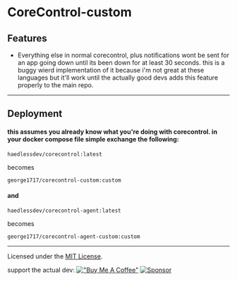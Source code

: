 # CoreControl-custom


## Features

- Everything else in normal corecontrol, plus notifications wont be sent for an app going down until its been down for at least 30 seconds. this is a buggy wierd implementation of it because i'm not great at these languages but it'll work until the actually good devs adds this feature properly to the main repo.

---

## Deployment

#### this assumes you already know what you're doing with corecontrol. in your docker compose file simple exchange the following:

```
haedlessdev/corecontrol:latest
```

becomes

```
george1717/corecontrol-custom:custom
```

#### and 

```
haedlessdev/corecontrol-agent:latest
```

becomes

```
george1717/corecontrol-agent-custom:custom
```

---


Licensed under the [MIT License](https://github.com/crocofied/CoreControl/blob/main/LICENSE).


support the actual dev:
[!["Buy Me A Coffee"](https://www.buymeacoffee.com/assets/img/custom_images/orange_img.png)](https://www.buymeacoffee.com/corecontrol)
[![Sponsor](https://img.shields.io/badge/sponsor-30363D?style=for-the-badge&logo=GitHub-Sponsors&logoColor=#white)](https://github.com/sponsors/crocofied)

